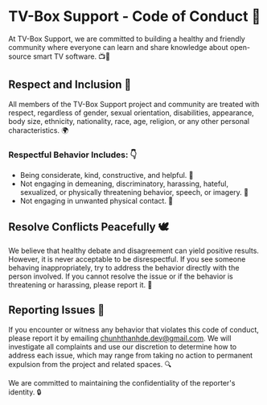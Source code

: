 # TV-Box Support - Code of Conduct 🤝 

At TV-Box Support, we are committed to building a healthy and friendly community where everyone can learn and share knowledge about open-source smart TV software. 📺💚

## Respect and Inclusion 👥
All members of the TV-Box Support project and community are treated with respect, regardless of gender, sexual orientation, disabilities, appearance, body size, ethnicity, nationality, race, age, religion, or any other personal characteristics. 🌍

### Respectful Behavior Includes: 👇
- Being considerate, kind, constructive, and helpful. 🤗
- Not engaging in demeaning, discriminatory, harassing, hateful, sexualized, or physically threatening behavior, speech, or imagery. 🚫
- Not engaging in unwanted physical contact. 👋

## Resolve Conflicts Peacefully 🕊️
We believe that healthy debate and disagreement can yield positive results. However, it is never acceptable to be disrespectful. If you see someone behaving inappropriately, try to address the behavior directly with the person involved. If you cannot resolve the issue or if the behavior is threatening or harassing, please report it. 📢

## Reporting Issues 📩
If you encounter or witness any behavior that violates this code of conduct, please report it by emailing chunhthanhde.dev@gmail.com. We will investigate all complaints and use our discretion to determine how to address each issue, which may range from taking no action to permanent expulsion from the project and related spaces. 🔍

We are committed to maintaining the confidentiality of the reporter's identity. 🔒
